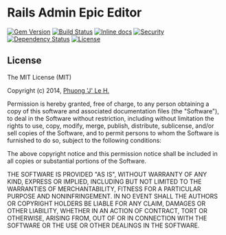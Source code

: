 # Rails Admin Epic Editor
[![Gem Version](https://badge.fury.io/rb/rails_admin_epic_editor.svg)](http://badge.fury.io/rb/rails_admin_epic_editor)
[![Build Status](https://travis-ci.org/yeuem1vannam/rails_admin_epic_editor.svg?branch=master)](https://travis-ci.org/yeuem1vannam/rails_admin_epic_editor)
[![Inline docs](http://inch-ci.org/github/yeuem1vannam/rails_admin_epic_editor.png?branch=master)](http://inch-ci.org/github/yeuem1vannam/rails_admin_epic_editor)
[![Security](https://hakiri.io/github/yeuem1vannam/rails_admin_epic_editor/master.svg)](https://hakiri.io/github/yeuem1vannam/rails_admin_epic_editor/master)
[![Dependency Status](https://gemnasium.com/yeuem1vannam/rails_admin_epic_editor.svg)](https://gemnasium.com/yeuem1vannam/rails_admin_epic_editor)
[![License](http://img.shields.io/badge/License-MIT-brightgreen.svg)](https://github.com/yeuem1vannam/rails_admin_epic_editor/blob/master/LICENSE)

License
-------

The MIT License (MIT)

Copyright (c) 2014, [Phuong 'J' Le H.](http://www.yeuem1vannam.com)

Permission is hereby granted, free of charge, to any person obtaining
a copy of this software and associated documentation files (the
"Software"), to deal in the Software without restriction, including
without limitation the rights to use, copy, modify, merge, publish,
distribute, sublicense, and/or sell copies of the Software, and to
permit persons to whom the Software is furnished to do so, subject to
the following conditions:

The above copyright notice and this permission notice shall be
included in all copies or substantial portions of the Software.

THE SOFTWARE IS PROVIDED "AS IS", WITHOUT WARRANTY OF ANY KIND,
EXPRESS OR IMPLIED, INCLUDING BUT NOT LIMITED TO THE WARRANTIES OF
MERCHANTABILITY, FITNESS FOR A PARTICULAR PURPOSE AND
NONINFRINGEMENT. IN NO EVENT SHALL THE AUTHORS OR COPYRIGHT HOLDERS BE
LIABLE FOR ANY CLAIM, DAMAGES OR OTHER LIABILITY, WHETHER IN AN ACTION
OF CONTRACT, TORT OR OTHERWISE, ARISING FROM, OUT OF OR IN CONNECTION
WITH THE SOFTWARE OR THE USE OR OTHER DEALINGS IN THE SOFTWARE.

